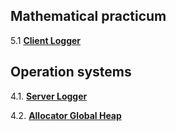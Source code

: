 ## Mathematical practicum 
5.1 **[Client Logger](logger/client_logger/)**

## Operation systems 
4.1. **[Server Logger](logger/server_logger/)**

4.2. **[Allocator Global Heap](allocator/allocator_global_heap/)**